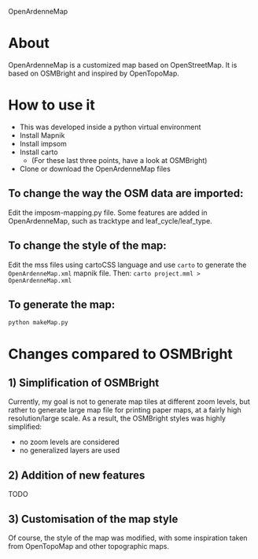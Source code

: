 OpenArdenneMap

# About
OpenArdenneMap is a customized map based on OpenStreetMap. It is based on OSMBright and inspired by OpenTopoMap.

# How to use it

* This was developed inside a python virtual environment
* Install Mapnik
* Install impsom
* Install carto
  * (For these last three points, have a look at OSMBright)
* Clone or download the OpenArdenneMap files

## To change the way the OSM data are imported:
Edit the imposm-mapping.py file. Some features are added in OpenArdenneMap, such as tracktype and leaf_cycle/leaf_type.

## To change the style of the map:
Edit the mss files using cartoCSS language and use `carto` to generate the `OpenArdenneMap.xml` mapnik file. Then:
`carto project.mml > OpenArdenneMap.xml`

## To generate the map:
`python makeMap.py`

# Changes compared to OSMBright

## 1) Simplification of OSMBright
Currently, my goal is not to generate map tiles at different zoom levels, but rather to generate large map file for printing paper maps, at a fairly high resolution/large scale. As a result, the OSMBright styles was highly simplified:
* no zoom levels are considered
* no generalized layers are used

## 2) Addition of new features
TODO

## 3) Customisation of the map style
Of course, the style of the map was modified, with some inspiration taken from OpenTopoMap and other topographic maps.

